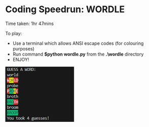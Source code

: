 # Coding Speedrun: WORDLE
Time taken: 1hr 47mins

To play:

* Use a terminal which allows ANSI escape codes (for colouring purposes)
* Run command **$python wordle.py**  from the **.\wordle** directory
* ENJOY!

![Example Game](example.png)